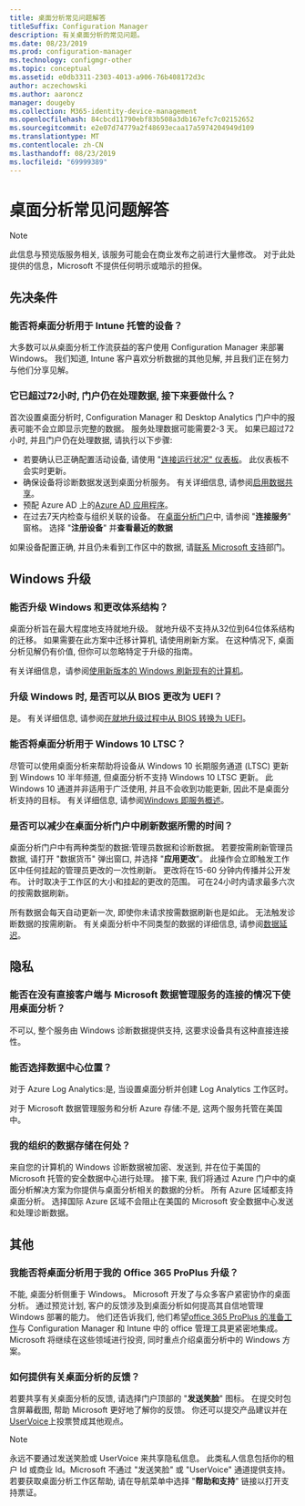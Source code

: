 ```yaml
---
title: 桌面分析常见问题解答
titleSuffix: Configuration Manager
description: 有关桌面分析的常见问题。
ms.date: 08/23/2019
ms.prod: configuration-manager
ms.technology: configmgr-other
ms.topic: conceptual
ms.assetid: e0db3311-2303-4013-a906-76b408172d3c
author: aczechowski
ms.author: aaroncz
manager: dougeby
ms.collection: M365-identity-device-management
ms.openlocfilehash: 84cbcd11790ebf83b508a3db167efc7c02152652
ms.sourcegitcommit: e2e07d74779a2f48693ecaa17a5974204949d109
ms.translationtype: MT
ms.contentlocale: zh-CN
ms.lasthandoff: 08/23/2019
ms.locfileid: "69999389"
---
```

# <a name="desktop-analytics-faq"></a>桌面分析常见问题解答

> [!Note]  
> 此信息与预览版服务相关, 该服务可能会在商业发布之前进行大量修改。 对于此处提供的信息，Microsoft 不提供任何明示或暗示的担保。  

## <a name="prerequisites"></a>先决条件 

### <a name="can-i-use-desktop-analytics-with-intune-managed-devices"></a>能否将桌面分析用于 Intune 托管的设备？ 

大多数可以从桌面分析工作流获益的客户使用 Configuration Manager 来部署 Windows。 我们知道, Intune 客户喜欢分析数据的其他见解, 并且我们正在努力与他们分享见解。

### <a name="its-been-over-72-hours-and-the-portal-is-still-processing-data-what-next"></a>它已超过72小时, 门户仍在处理数据, 接下来要做什么？ 

首次设置桌面分析时, Configuration Manager 和 Desktop Analytics 门户中的报表可能不会立即显示完整的数据。 服务处理数据可能需要2-3 天。 如果已超过72小时, 并且门户仍在处理数据, 请执行以下步骤:

- 若要确认已正确配置活动设备, 请使用 "[连接运行状况" 仪表板](/sccm/desktop-analytics/monitor-connection-health)。 此仪表板不会实时更新。
- 确保设备将诊断数据发送到桌面分析服务。 有关详细信息, 请参阅[启用数据共享](/sccm/desktop-analytics/enable-data-sharing)。
- 预配 Azure AD 上的[Azure AD 应用程序](/sccm/desktop-analytics/troubleshooting#bkmk_AzureADApps)。
- 在过去7天内检查与组织关联的设备。 在[桌面分析门户](https://aka.ms/desktopanalytics)中, 请参阅 "**连接服务**" 窗格。 选择 "**注册设备**" 并**查看最近的数据**

如果设备配置正确, 并且仍未看到工作区中的数据, 请[联系 Microsoft 支持](https://support.microsoft.com/hub/4343728/support-for-business)部门。


## <a name="windows-upgrade"></a>Windows 升级

### <a name="can-i-upgrade-windows-and-change-architecture"></a>能否升级 Windows 和更改体系结构？

桌面分析旨在最大程度地支持就地升级。 就地升级不支持从32位到64位体系结构的迁移。 如果需要在此方案中迁移计算机, 请使用刷新方案。 在这种情况下, 桌面分析见解仍有价值, 但你可以忽略特定于升级的指南。

有关详细信息，请参阅[使用新版本的 Windows 刷新现有的计算机](/sccm/osd/deploy-use/refresh-an-existing-computer-with-a-new-version-of-windows)。

### <a name="can-i-change-from-bios-to-uefi-when-upgrading-windows"></a>升级 Windows 时, 是否可以从 BIOS 更改为 UEFI？

是。 有关详细信息, 请参阅[在就地升级过程中从 BIOS 转换为 UEFI](/sccm/osd/deploy-use/task-sequence-steps-to-manage-bios-to-uefi-conversion#convert-from-bios-to-uefi-during-an-in-place-upgrade)。

### <a name="can-i-use-desktop-analytics-with-windows-10-ltsc"></a>能否将桌面分析用于 Windows 10 LTSC？

尽管可以使用桌面分析来帮助将设备从 Windows 10 长期服务通道 (LTSC) 更新到 Windows 10 半年频道, 但桌面分析不支持 Windows 10 LTSC 更新。 此 Windows 10 通道并非适用于广泛使用, 并且不会收到功能更新, 因此不是桌面分析支持的目标。 有关详细信息, 请参阅[Windows 即服务概述](https://docs.microsoft.com/windows/deployment/update/waas-overview#long-term-servicing-channel)。

### <a name="can-i-reduce-the-amount-of-time-it-takes-for-data-to-refresh-in-my-desktop-analytics-portal"></a>是否可以减少在桌面分析门户中刷新数据所需的时间？

桌面分析门户中有两种类型的数据:管理员数据和诊断数据。 若要按需刷新管理员数据, 请打开 "数据货币" 弹出窗口, 并选择 "**应用更改**"。 此操作会立即触发工作区中任何挂起的管理员更改的一次性刷新。 更改将在15-60 分钟内传播并公开发布。 计时取决于工作区的大小和挂起的更改的范围。 可在24小时内请求最多六次的按需数据刷新。 

所有数据会每天自动更新一次, 即使你未请求按需数据刷新也是如此。 无法触发诊断数据的按需刷新。 有关桌面分析中不同类型的数据的详细信息, 请参阅[数据延迟](/sccm/desktop-analytics/troubleshooting#data-latency)。

## <a name="privacy"></a>隐私

### <a name="can-desktop-analytics-be-used-without-a-direct-client-connection-to-the-microsoft-data-management-service"></a>能否在没有直接客户端与 Microsoft 数据管理服务的连接的情况下使用桌面分析？

不可以, 整个服务由 Windows 诊断数据提供支持, 这要求设备具有这种直接连接性。

### <a name="can-i-choose-the-data-center-location"></a>能否选择数据中心位置？

对于 Azure Log Analytics:是, 当设置桌面分析并创建 Log Analytics 工作区时。

对于 Microsoft 数据管理服务和分析 Azure 存储:不是, 这两个服务托管在美国中。

### <a name="where-is-my-organizations-data-stored"></a>我的组织的数据存储在何处？

来自您的计算机的 Windows 诊断数据被加密、发送到, 并在位于美国的 Microsoft 托管的安全数据中心进行处理。 接下来, 我们将通过 Azure 门户中的桌面分析解决方案为你提供与桌面分析相关的数据的分析。 所有 Azure 区域都支持桌面分析。 选择国际 Azure 区域不会阻止在美国的 Microsoft 安全数据中心发送和处理诊断数据。

## <a name="other"></a>其他

### <a name="can-i-use-desktop-analytics-for-my-office-365-proplus-upgrades"></a>我能否将桌面分析用于我的 Office 365 ProPlus 升级？

不能, 桌面分析侧重于 Windows。 Microsoft 开发了与众多客户紧密协作的桌面分析。 通过预览计划, 客户的反馈涉及到桌面分析如何提高其自信地管理 Windows 部署的能力。 他们还告诉我们, 他们希望[office 365 ProPlus 的准备工作](/sccm/sum/deploy-use/office-365-dashboard#bkmk_o365_readiness)与 Configuration Manager 和 Intune 中的 office 管理工具更紧密地集成。 Microsoft 将继续在这些领域进行投资, 同时重点介绍桌面分析中的 Windows 方案。

### <a name="how-can-i-provide-feedback-about-desktop-analytics"></a>如何提供有关桌面分析的反馈？

若要共享有关桌面分析的反馈, 请选择门户顶部的 "**发送笑脸**" 图标。 在提交时包含屏幕截图, 帮助 Microsoft 更好地了解你的反馈。 你还可以提交产品建议并在[UserVoice](https://configurationmanager.uservoice.com/forums/300492-ideas?category_id=366805)上投票赞成其他观点。

> [!Note]
> 永远不要通过发送笑脸或 UserVoice 来共享隐私信息。 此类私人信息包括你的租户 Id 或商业 Id。Microsoft 不通过 "发送笑脸" 或 "UserVoice" 通道提供支持。 若要获取桌面分析工作区帮助, 请在导航菜单中选择 "**帮助和支持**" 链接以打开支持票证。
